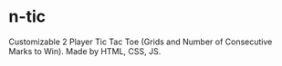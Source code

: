 # n-tic
Customizable 2 Player Tic Tac Toe (Grids and Number of Consecutive Marks to Win). Made by HTML, CSS, JS.
